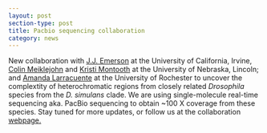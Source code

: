 ```yaml
---
layout: post
section-type: post
title: Pacbio sequencing collaboration
category: news
---
```


<p> New collaboration with <a href="http://www.faculty.uci.edu/profile.cfm?faculty_id=5987" title="J.J. Emerson">J.J. Emerson</a> at the University of California, Irvine, <a href="http://biosci.unl.edu/colin-meiklejohn" title="Colin Meiklejohn">Colin Meiklejohn</a> and <a href="http://biosci.unl.edu/kristi-montooth" title="Kristi Montooth">Kristi Montooth</a> at the University of Nebraska, Lincoln; and <a href="http://blogs.rochester.edu/larracuente/" title="Amanda Larracuente">Amanda Larracuente</a> at the University of Rochester to uncover the complextity of heterochromatic regions from closely related <i>Drosophila</i> species from the <i>D. simulans</i> clade. We are using single-molecule real-time sequencing aka. PacBio sequencing to obtain ~100 X coverage from these species. Stay tuned for more updates, or follow us at the collaboration <a href="https://sites.google.com/site/drosophilagenomes/" title="webpage">webpage.</a></p>
